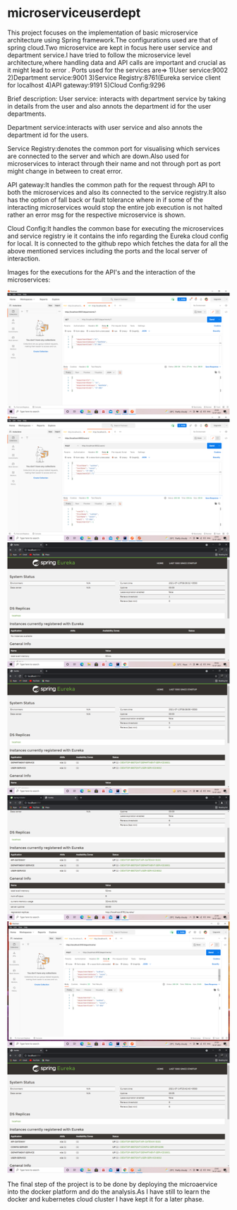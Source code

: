 # microserviceuserdept

This project focuses on the implementation of basic microservice architecture using Spring framework.The configurations used are that of spring cloud.Two microservice are kept in focus here 
user service and department service.I have tried to follow the microservice level architecture,where handling data and API calls are important and crucial as it might lead to error .
Ports used for the services are=>
    1)User service:9002
    2)Department service:9001
    3)Service Registry:8761(Eureka service client for localhost
    4)API gateway:9191
    5)Cloud Config:9296
    
  
  Brief description:
  User service: interacts with department service by taking in details from the user and also annots the department id for the user departments.
  
  Department service:interacts with user service and also annots the department id for the users.
  
  Service Registry:denotes the common port for visualising which services are connected to the server and which are down.Also used for microservices to interact through their name and 
  not through port as port might change in between to creat error.
  
  API gateway:It handles the common path for the request through API to both the microservices and also its connected to the service registry.It also has the option of fall back or
  fault tolerance where in if some of the interacting microservices would stop the entire job execution is not halted rather an error msg for the respective microservice is shown.
  
  Cloud Config:It handles the common base for executing the microservices and service registry ie it contains the info regarding the Eureka cloud config for local. It is connected to 
  the github repo which fetches the data for all the above mentioned services including the ports and the local server of interaction.
  
  
  Images for the executions for the API's and the interaction of the microservices:
  
<img src="img/img1.png"> <br/>
<img src="img/img2.png"> <br/>
<img src="img/img3.png"> <br/>
<img src="img/img4.png"> <br/>
<img src="img/img5.png"> <br/>
<img src="img/img6.png"> <br/>
<img src="img/img7.png"> <br/>


The final step of the project is to be done by deploying the microaervice into the docker platform and do the analysis.As I have still to learn the docker and kubernetes cloud cluster I have kept it for a later phase.



